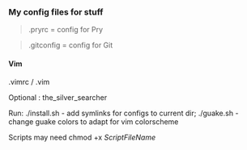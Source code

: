 ### My config files for stuff

> .pryrc = config for Pry

> .gitconfig = config for Git

#### Vim
.vimrc / .vim

Optional : the_silver_searcher

Run: ./install.sh - add symlinks for configs to current dir; ./guake.sh - change guake colors to adapt for vim colorscheme

Scripts may need chmod +x *ScriptFileName*
